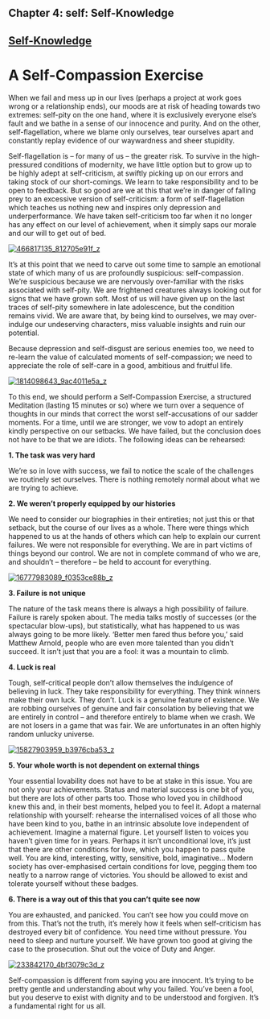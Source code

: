 
## Chapter 4: self: Self-Knowledge

## [Self-Knowledge](../category/self/self-knowledge/index.html)

# A Self-Compassion Exercise

When we fail and mess up in our lives (perhaps a project at work goes wrong or a relationship ends), our moods are at risk of heading towards two extremes: self-pity on the one hand, where it is exclusively everyone else’s fault and we bathe in a sense of our innocence and purity. And on the other, self-flagellation, where we blame only ourselves, tear ourselves apart and constantly replay evidence of our waywardness and sheer stupidity.

<span style="font-weight: 400;">Self-flagellation is – for many of us – the greater risk. To survive in the high-pressured conditions of modernity, we have little option but to grow up to be highly adept at self-criticism, at swiftly picking up on our errors and taking stock of our short-comings. We learn to take responsibility and to be open to feedback. But so good are we at this that we’re in danger of falling prey to an excessive version of self-criticism: a form of self-flagellation which teaches us nothing new and inspires only depression and underperformance. We have taken self-criticism too far when it no longer has any effect on our level of achievement, when it simply saps our morale and our will to get out of bed.</span>

[![466817135\_812705e91f\_z](http://i2.wp.com/www.thebookoflife.org/wp-content/uploads/2015/09/466817135_812705e91f_z.jpg?resize=635%2C476)](http://i2.wp.com/www.thebookoflife.org/wp-content/uploads/2015/09/466817135_812705e91f_z.jpg)

<span style="font-weight: 400;">It’s at this point that we need to carve out some time to sample an emotional state of which many of us are profoundly suspicious: self-compassion. We’re suspicious because we are nervously over-familiar with the risks associated with self-pity. We are frightened creatures always looking out for signs that we have grown soft. Most of us will have given up on the last traces of self-pity somewhere in late adolescence, but the condition remains vivid. We are aware that, by being kind to ourselves, we may over-indulge our undeserving characters, miss valuable insights and ruin our potential.</span>

<span style="font-weight: 400;">Because depression and self-disgust are serious enemies too, we need to re-learn the value of calculated moments of self-compassion; we need to appreciate the role of self-care in a good, ambitious and fruitful life.</span>

[![1814098643\_9ac4011e5a\_z](http://i1.wp.com/www.thebookoflife.org/wp-content/uploads/2015/09/1814098643_9ac4011e5a_z.jpg?resize=635%2C424)](http://i1.wp.com/www.thebookoflife.org/wp-content/uploads/2015/09/1814098643_9ac4011e5a_z.jpg)

<span style="font-weight: 400;">To this end, we should perform a Self-Compassion Exercise, a structured Meditation (lasting 15 minutes or so) where we turn over a sequence of thoughts in our minds that correct the worst self-accusations of our sadder moments. For a time, until we are stronger, we vow to adopt an entirely kindly perspective on our setbacks. We have failed, but the conclusion does not have to be that we are idiots. The following ideas can be rehearsed:</span>

**1. The task was very hard**

<span style="font-weight: 400;">We’re so in love with success, we fail to notice the scale of the challenges we routinely set ourselves. There is nothing remotely normal about what we are trying to achieve.</span>

**2. We weren’t properly equipped by our histories**

<span style="font-weight: 400;">We need to consider our biographies in their entireties; not just this or that setback, but the course of our lives as a whole. There were things which happened to us at the hands of others which can help to explain our current failures. We were not responsible for everything. We are in part victims of things beyond our control. We are not in complete command of who we are, and shouldn’t – therefore – be held to account for everything.</span>

[![16777983089\_f0353ce88b\_z](http://i0.wp.com/www.thebookoflife.org/wp-content/uploads/2015/09/16777983089_f0353ce88b_z.jpg?resize=635%2C424)](http://i2.wp.com/www.thebookoflife.org/wp-content/uploads/2015/09/16777983089_f0353ce88b_z.jpg)

**3. Failure is not unique**

<span style="font-weight: 400;">The nature of the task means there is always a high possibility of failure. Failure is rarely spoken about. The media talks mostly of successes (or the spectacular blow-ups), but statistically, what has happened to us was always going to be more likely. ‘Better men fared thus before you,’ said Matthew Arnold, people who are even more talented than you didn’t succeed. It isn’t just that you are a fool: it was a mountain to climb.</span>

**4. Luck is real**

<span style="font-weight: 400;">Tough, self-critical people don’t allow themselves the indulgence of believing in luck. They take responsibility for everything. They think winners make their own luck. They don’t. Luck is a genuine feature of existence. We are robbing ourselves of genuine and fair consolation by believing that we are entirely in control – and therefore entirely to blame when we crash. We are not losers in a game that was fair. We are unfortunates in an often highly random unlucky universe.</span>

[![15827903959\_b3976cba53\_z](http://i2.wp.com/www.thebookoflife.org/wp-content/uploads/2015/09/15827903959_b3976cba53_z.jpg?resize=635%2C424)](http://i0.wp.com/www.thebookoflife.org/wp-content/uploads/2015/09/15827903959_b3976cba53_z.jpg)

**5. Your whole worth is not dependent on external things**

<span style="font-weight: 400;">Your essential lovability does not have to be at stake in this issue. You are not only your achievements. Status and material success is one bit of you, but there are lots of other parts too. Those who loved you in childhood knew this and, in their best moments, helped you to feel it. Adopt a maternal relationship with yourself: rehearse the internalised voices of all those who have been kind to you, bathe in an intrinsic absolute love independent of achievement. Imagine a maternal figure. Let yourself listen to voices you haven’t given time for in years. Perhaps it isn’t unconditional love, it’s just that there are other conditions for love, which you happen to pass quite well. You are kind, interesting, witty, sensitive, bold, imaginative… Modern society has over-emphasised certain conditions for love, pegging them too neatly to a narrow range of victories. You should be allowed to exist and tolerate yourself without these badges.</span>

**6. There is a way out of this that you can’t quite see now**

<span style="font-weight: 400;">You are exhausted, and panicked. You can’t see how you could move on from this. That’s not the truth, it’s merely how it feels when self-criticism has destroyed every bit of confidence. You need time without pressure. You need to sleep and nurture yourself. We have grown too good at giving the case to the prosecution. Shut out the voice of Duty and Anger.</span>

[![233842170\_4bf3079c3d\_z](http://i0.wp.com/www.thebookoflife.org/wp-content/uploads/2015/09/233842170_4bf3079c3d_z.jpg?resize=635%2C649)](http://i0.wp.com/www.thebookoflife.org/wp-content/uploads/2015/09/233842170_4bf3079c3d_z.jpg)


<span style="font-weight: 400;">Self-compassion is different from saying you are innocent. It’s trying to be pretty gentle and understanding about why you failed. You’ve been a fool, but you deserve to exist with dignity and to be understood and forgiven. It’s a fundamental right for us all.</span>